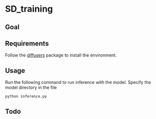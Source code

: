 # SD_training



## Goal


## Requirements

Follow the [diffusers](https://huggingface.co/docs/diffusers/en/installation) package to install the environment.

## Usage

Run the following command to run inference with the model. Specify the model directory in the file
```
python inference.py
```

## Todo



